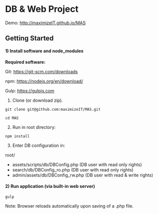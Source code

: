 # DB & Web Project

Demo: http://maximizeIT.github.io/MAS

## Getting Started

#### 1) Install software and node_modules

**Required software:**

Git: https://git-scm.com/downloads

npm: https://nodejs.org/en/download/

Gulp: https://gulpjs.com

1) Clone (or download zip).

```
git clone git@github.com:maximizeIT/MAS.git
```
```
cd MAS
```

2) Run in root directory:

```
npm install
```

3) Enter DB configuration in:

root/
- assets/scripts/db/DBConfig.php (DB user with read only rights)
- search/db/DBConfig_ro.php (DB user with read only rights)
- admin/assets/db/DBConfig_rw.php (DB user with read & write rights)

#### 2) Run application (via built-in web server)

```
gulp
```

Note: Browser reloads automatically upon saving of a .php file.
